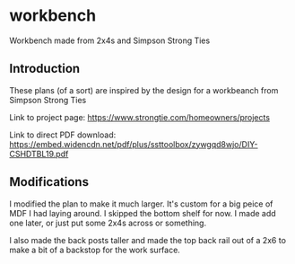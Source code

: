 # workbench

Workbench made from 2x4s and Simpson Strong Ties

## Introduction

These plans (of a sort) are inspired by the design for a workbeanch from Simpson Strong Ties

Link to project page: https://www.strongtie.com/homeowners/projects

Link to direct PDF download: https://embed.widencdn.net/pdf/plus/ssttoolbox/zywgqd8wjo/DIY-CSHDTBL19.pdf

## Modifications

I modified the plan to make it much larger. It's custom for a big peice of MDF I had laying around. I skipped the bottom shelf for now. I made add one later, or just put some 2x4s across or something.

I also made the back posts taller and made the top back rail out of a 2x6 to make a bit of a backstop for the work surface.


